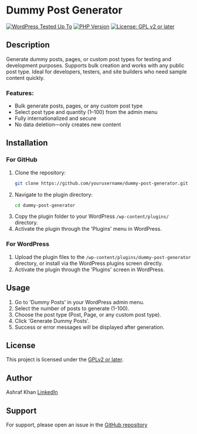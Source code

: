 # Dummy Post Generator

[![WordPress Tested Up To](https://img.shields.io/badge/WordPress-6.8.2-blue.svg)](https://wordpress.org/plugins/dummy-post-generator/)
[![PHP Version](https://img.shields.io/badge/PHP-7.4%2B-green.svg)](https://www.php.net/)
[![License: GPL v2 or later](https://img.shields.io/badge/License-GPLv2%2B-blue.svg)](https://www.gnu.org/licenses/gpl-2.0.html)

## Description
Generate dummy posts, pages, or custom post types for testing and development purposes. Supports bulk creation and works with any public post type. Ideal for developers, testers, and site builders who need sample content quickly.

### Features:

* Bulk generate posts, pages, or any custom post type
* Select post type and quantity (1–100) from the admin menu
* Fully internationalized and secure
* No data deletion—only creates new content

## Installation

### For GitHub
1. Clone the repository:
   ```bash
   git clone https://github.com/yourusername/dummy-post-generator.git
   ```
2. Navigate to the plugin directory:
   ```bash
   cd dummy-post-generator
   ```
3. Copy the plugin folder to your WordPress `/wp-content/plugins/` directory.
4. Activate the plugin through the 'Plugins' menu in WordPress.

### For WordPress
1. Upload the plugin files to the `/wp-content/plugins/dummy-post-generator` directory, or install via the WordPress plugins screen directly.
2. Activate the plugin through the 'Plugins' screen in WordPress.

## Usage
1. Go to 'Dummy Posts' in your WordPress admin menu.
2. Select the number of posts to generate (1-100).
3. Choose the post type (Post, Page, or any custom post type).
4. Click 'Generate Dummy Posts'.
5. Success or error messages will be displayed after generation.

## License
This project is licensed under the [GPLv2 or later](https://www.gnu.org/licenses/gpl-2.0.html).

## Author
Ashraf Khan
[LinkedIn](https://www.linkedin.com/in/heyashrafkhan)

## Support
For support, please open an issue in the [GitHub repository](https://github.com/yourusername/dummy-post-generator/issues)
